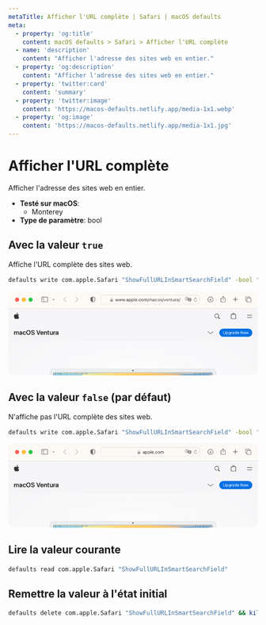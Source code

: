 ```yaml
---
metaTitle: Afficher l'URL complète | Safari | macOS defaults
meta:
  - property: 'og:title'
    content: macOS defaults > Safari > Afficher l'URL complète
  - name: 'description'
    content: "Afficher l'adresse des sites web en entier."
  - property: 'og:description'
    content: "Afficher l'adresse des sites web en entier."
  - property: 'twitter:card'
    content: 'summary'
  - property: 'twitter:image'
    content: 'https://macos-defaults.netlify.app/media-1x1.webp'
  - property: 'og:image'
    content: 'https://macos-defaults.netlify.app/media-1x1.jpg'
---
```


# Afficher l'URL complète

Afficher l'adresse des sites web en entier.

<!-- break lists -->

- **Testé sur macOS**:
  - Monterey
- **Type de paramètre**: bool

## Avec la valeur `true`

Affiche l'URL complète des sites web.

```bash
defaults write com.apple.Safari "ShowFullURLInSmartSearchField" -bool "true" && killall Safari
```

<img
  src="./safari-ShowFullURLInSmartSearchField-true.png"
  alt="Exemple avec la valeur true"
  width="740" height="207" style="height: auto"
/>

## Avec la valeur `false` (par défaut)

N'affiche pas l'URL complète des sites web.

```bash
defaults write com.apple.Safari "ShowFullURLInSmartSearchField" -bool "false" && killall Safari
```

<img
  src="./safari-ShowFullURLInSmartSearchField-false.png"
  alt="Exemple avec la valeur false"
  width="740" height="207" style="height: auto"
/>

## Lire la valeur courante

```bash
defaults read com.apple.Safari "ShowFullURLInSmartSearchField"
```

## Remettre la valeur à l'état initial

```bash
defaults delete com.apple.Safari "ShowFullURLInSmartSearchField" && killall Safari
```
